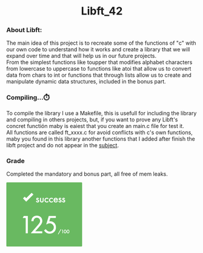 <!DOCTYPE html>
<html>
<head>
    <h1 align="center"> Libft_42</h1>
</head>
<body>
    <h3>About Libft:</h3>
    <p>
        The main idea of ​​this project is to recreate some of the functions of "c" with our own code to understand how it works and create a library that we will expand over time and that will help us in our future projects.<br>
        From the simplest functions like toupper that modifies alphabet characters from lowercase to uppercase to functions like atoi that allow us to convert data from chars to int or functions that through lists allow us to create and manipulate dynamic data structures, included in the bonus part.
    </p>
    <h3>Compiling...⏱️</h3>
    <p>
        To compile the library I use a Makefile, this is usefull for including the library and compiling in others projects, but, if you want to prove any Libft's concret functión maby is eaiest that you create an main.c file for test it.<br>
        All functions are called ft_xxxx.c for avoid conflicts with c's own functions, maby you found in this library another functions that I added after finish the libft project and do not appear in the <a href="https://github.com/Develoi89/libft_42/blob/main/.readmedata/en.subject.pdf" target="blank" >subject</a>.
    </p>
    <h3>Grade</h3>
    <p>
        Completed the mandatory and bonus part, all free of mem leaks.
    </p>
    <img src=".readmedata/grade.png">
</body>
</html>   
